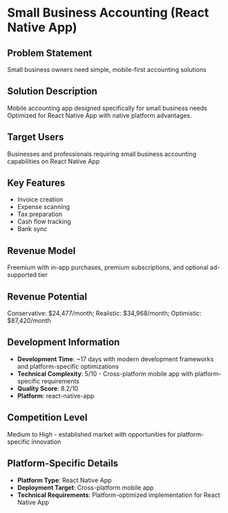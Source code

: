 # Small Business Accounting (React Native App)

## Problem Statement
Small business owners need simple, mobile-first accounting solutions

## Solution Description
Mobile accounting app designed specifically for small business needs Optimized for React Native App with native platform advantages.

## Target Users
Businesses and professionals requiring small business accounting capabilities on React Native App

## Key Features
- Invoice creation
- Expense scanning
- Tax preparation
- Cash flow tracking
- Bank sync

## Revenue Model
Freemium with in-app purchases, premium subscriptions, and optional ad-supported tier

## Revenue Potential
Conservative: $24,477/month; Realistic: $34,968/month; Optimistic: $87,420/month

## Development Information
- **Development Time**: ~17 days with modern development frameworks and platform-specific optimizations
- **Technical Complexity**: 5/10 - Cross-platform mobile app with platform-specific requirements
- **Quality Score**: 8.2/10
- **Platform**: react-native-app

## Competition Level
Medium to High - established market with opportunities for platform-specific innovation

## Platform-Specific Details
- **Platform Type**: React Native App
- **Deployment Target**: Cross-platform mobile app
- **Technical Requirements**: Platform-optimized implementation for React Native App

